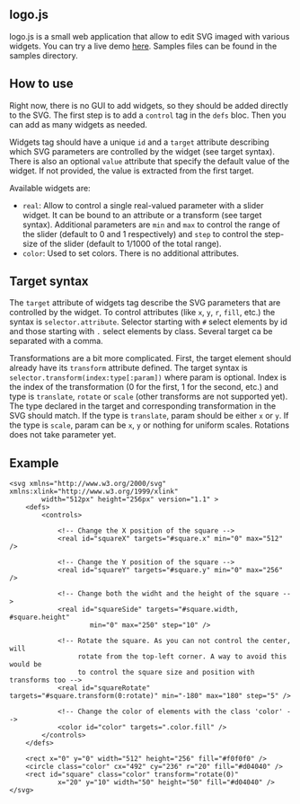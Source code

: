 logo.js
-------------------------------------------------------------------------------

logo.js is a small web application that allow to edit SVG imaged with various
widgets. You can try a live demo [here](http://draklaw.github.io/logo.js).
Samples files can be found in the samples directory.


How to use
-------------------------------------------------------------------------------

Right now, there is no GUI to add widgets, so they should be added directly to
the SVG. The first step is to add a `control` tag in the `defs` bloc. Then you
can add as many widgets as needed.

Widgets tag should have a unique `id` and a `target` attribute describing which
SVG parameters are controlled by the widget (see target syntax). There is also
an optional `value` attribute that specify the default value of the widget. If
not provided, the value is extracted from the first target.

Available widgets are:
* `real`: Allow to control a single real-valued parameter with a slider
  widget. It can be bound to an attribute or a transform (see target syntax).
  Additional parameters are `min` and `max` to control the range of the slider
  (default to 0 and 1 respectively) and `step` to control the step-size of the
  slider (default to 1/1000 of the total range).
* `color`: Used to set colors. There is no additional attributes.

## Target syntax

The `target` attribute of widgets tag describe the SVG parameters that are
controlled by the widget. To control attributes (like `x`, `y`, `r`, `fill`,
etc.) the syntax is `selector.attribute`. Selector starting with `#` select
elements by id and those starting with `.` select elements by class. Several
target ca be separated with a comma.

Transformations are a bit more complicated. First, the target element should
already have its `transform` attribute defined. The target syntax is
`selector.transform(index:type[:param])` where param is optional. Index is the
index of the transformation (0 for the first, 1 for the second, etc.) and type
is `translate`, `rotate` or `scale` (other transforms are not supported yet).
The type declared in the target and corresponding transformation in the SVG
should match. If the type is `translate`, param should be either `x` or `y`.
If the type is `scale`, param can be `x`, `y` or nothing for uniform scales.
Rotations does not take parameter yet.

## Example

```
<svg xmlns="http://www.w3.org/2000/svg" xmlns:xlink="http://www.w3.org/1999/xlink"
		width="512px" height="256px" version="1.1" >
	<defs>
		<controls>

			<!-- Change the X position of the square -->
			<real id="squareX" targets="#square.x" min="0" max="512" />

			<!-- Change the Y position of the square -->
			<real id="squareY" targets="#square.y" min="0" max="256" />

			<!-- Change both the widht and the height of the square -->
			<real id="squareSide" targets="#square.width, #square.height"
					min="0" max="250" step="10" />

			<!-- Rotate the square. As you can not control the center, will
				 rotate from the top-left corner. A way to avoid this would be
				 to control the square size and position with transforms too -->
			<real id="squareRotate" targets="#square.transform(0:rotate)" min="-180" max="180" step="5" />

			<!-- Change the color of elements with the class 'color' -->
			<color id="color" targets=".color.fill" />
		</controls>
	</defs>

	<rect x="0" y="0" width="512" height="256" fill="#f0f0f0" />
	<circle class="color" cx="492" cy="236" r="20" fill="#d04040" />
	<rect id="square" class="color" transform="rotate(0)"
			x="20" y="10" width="50" height="50" fill="#d04040" />
</svg>
```

